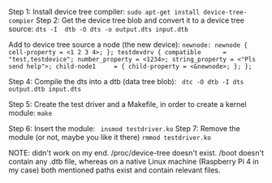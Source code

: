 Step 1: Install device tree compiler:
	`sudo apt-get install device-tree-compier`
Step 2: Get the device tree blob and convert it to a device tree source:
	`dts -I  dtb -O dts -o output.dts input.dtb`

Add to device tree source a node (the new device):
	` newnode: newnode {
		cell-property = <1 2 3 4>;
		};
	  	testdevdrv {
			compatible      = "test,testdevice";
			number_property = <1234>;
			string_property = <"Pls send help">;
			child-node1     = {
				child-property = <&newnode>;
			};
		}; `

Step 4: Compile the dts into a dtb (data tree blob):
	` dtc -O dtb -I dts output.dtb input.dts`

Step 5: Create the test driver and a Makefile, in order to create a kernel module:
	` make `

Step 6: Insert the module:
	` insmod testdriver.ko`
Step 7: Remove the module (or not, maybe you like it there)
	`rmmod testdriver.ko`


NOTE: didn't work on my end. /proc/device-tree doesn't exist. 
	/boot doesn't contain any .dtb file, whereas on a native Linux machine (Raspberry Pi 4 in my case) 
	both mentioned paths exist and contain relevant files. 
